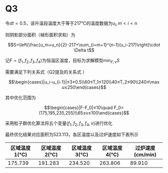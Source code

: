 # Q3

令$dt=0.5$，该升温段温度大于等于217℃的温度数据为$u_i,m<i<n$

则阴影部分面积（梯形面积求和）为

$$S=\left(\frac{u_m+u_n}{2}-217+\sum_{i=m+1}^{n-1}(u_i-217)\right)\cdot \Delta t$$

记$F=(f_1,f_2,f_3,f_4)$为恒温区温度，目标为求解模型$\min_{F,v} S$

需要满足下列关系式（Q2提及的关系式 ）

$$\begin{cases}|u_i-u_{i-1}|≤3*0.5\\60≤T_1≤120\\40≤T_2≤90\\240≤\max u≤250\end{cases}$$

其中优化范围为

$$\begin{cases}|F-F_0|≤10\quad F_0=(175,195,235,255)\\65≤v≤100\end{cases}$$

采用粒子群优化算法将五个变量($f_1,f_2,f_3,f_4,v$)进行优化

最终优化结果对应面积为$523.113$，各区温度以及过炉速度如下表所示

|区域温度1(℃)|区域温度2(℃)|区域温度3(℃)|区域温度4(℃)|过炉速度(cm/min)|
|-|-|-|-|-|
|175.739 |191.283|234.520|263.806|89.910|


